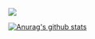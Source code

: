 <img src = "https://github-readme-stats.vercel.app/api/top-langs/?username=wrakc&layout=compact">

[![Anurag's github stats](https://github-readme-stats.vercel.app/api?username=wrakc)](https://github.com/anuraghazra/github-readme-stats)

